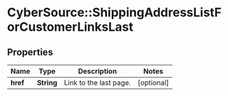 # CyberSource::ShippingAddressListForCustomerLinksLast

## Properties
Name | Type | Description | Notes
------------ | ------------- | ------------- | -------------
**href** | **String** | Link to the last page.  | [optional] 


